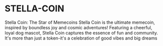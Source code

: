 # STELLA-COIN
Stella Coin: The Star of Memecoins Stella Coin is the ultimate memecoin, inspired by boundless joy and cosmic adventures! Featuring a cheerful, loyal dog mascot, Stella Coin captures the essence of fun and community. It's more than just a token-it's a celebration of good vibes and big dreams
